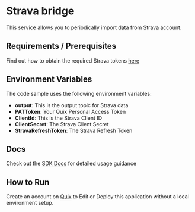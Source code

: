 # Strava bridge
This service allows you to periodically import data from Strava account.

## Requirements / Prerequisites

Find out how to obtain the required Strava tokens [here](http://developers.strava.com/docs/getting-started/)

## Environment Variables

The code sample uses the following environment variables:

- **output**: This is the output topic for Strava data
- **PATToken**: Your Quix Personal Access Token
- **ClientId**: This is the Strava Client ID
- **ClientSecret**: The Strava Client Secret
- **StravaRefreshToken**: The Strava Refresh Token

## Docs

Check out the [SDK Docs](https://quix.ai/docs/sdk/introduction.html) for detailed usage guidance

## How to Run
Create an account on [Quix](https://portal.platform.quix.ai/self-sign-up?xlink=github) to Edit or Deploy this application without a local environment setup.
